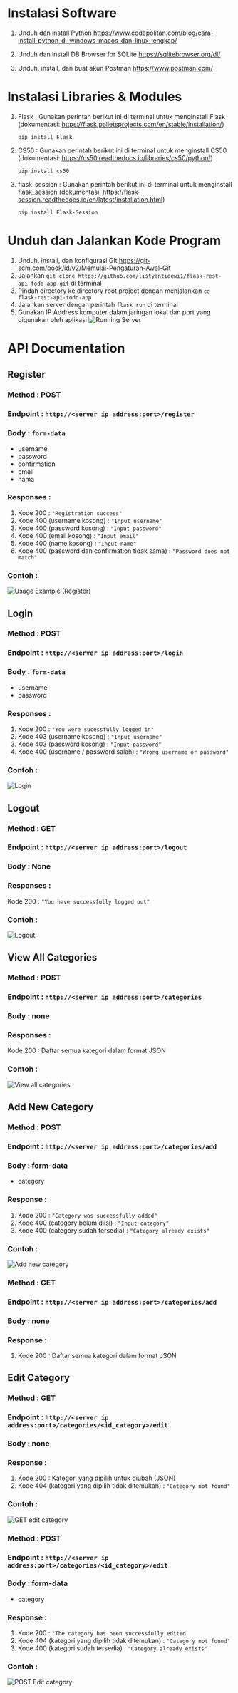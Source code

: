 # Instalasi Software

1. Unduh dan install Python https://www.codepolitan.com/blog/cara-install-python-di-windows-macos-dan-linux-lengkap/

2. Unduh dan install DB Browser for SQLite https://sqlitebrowser.org/dl/

3. Unduh, install, dan buat akun Postman https://www.postman.com/

# Instalasi Libraries & Modules

1. Flask :
   Gunakan perintah berikut ini di terminal untuk menginstall Flask (dokumentasi: https://flask.palletsprojects.com/en/stable/installation/)

   `pip install Flask`

2. CS50 :
   Gunakan perintah berikut ini di terminal untuk menginstall CS50 (dokumentasi: https://cs50.readthedocs.io/libraries/cs50/python/)

   `pip install cs50`

3. flask_session :
   Gunakan perintah berikut ini di terminal untuk menginstall flask_session (dokumentasi: https://flask-session.readthedocs.io/en/latest/installation.html)

   `pip install Flask-Session`

# Unduh dan Jalankan Kode Program

1. Unduh, install, dan konfigurasi Git https://git-scm.com/book/id/v2/Memulai-Pengaturan-Awal-Git
2. Jalankan `git clone https://github.com/listyantidewi1/flask-rest-api-todo-app.git` di terminal
3. Pindah directory ke directory root project dengan menjalankan `cd flask-rest-api-todo-app`
4. Jalankan server dengan perintah `flask run` di terminal
5. Gunakan IP Address komputer dalam jaringan lokal dan port yang digunakan oleh aplikasi
   ![Running Server](https://github.com/listyantidewi1/flask-rest-api-todo-app/blob/main/static/images/flask_run.png)

# API Documentation

## Register

### Method     : POST
### Endpoint   : `http://<server ip address:port>/register`
### Body       : `form-data`

- username
- password
- confirmation
- email
- nama

### Responses :

1.  Kode 200 : `"Registration success"`
2.  Kode 400 (username kosong) : `"Input username"`
3.  Kode 400 (password kosong) : `"Input password"`
4.  Kode 400 (email kosong) : `"Input email"`
5.  Kode 400 (name kosong) : `"Input name"`
6.  Kode 400 (password dan confirmation tidak sama) : `"Password does not match"`

### Contoh :

![Usage Example (Register)](https://github.com/listyantidewi1/flask-rest-api-todo-app/blob/main/static/images/register.png)


## Login

### Method     : POST
### Endpoint   : `http://<server ip address:port>/login`
### Body       : `form-data`

- username
- password

### Responses :

1.  Kode 200 : `"You were sucessfully logged in"`
2.  Kode 403 (username kosong) : `"Input username"`
3.  Kode 403 (password kosong) : `"Input password"`
4.  Kode 400 (username / password salah) : `"Wrong username or password"`

### Contoh :

![Login](https://github.com/listyantidewi1/flask-rest-api-todo-app/blob/main/static/images/login.png)


## Logout

### Method     : GET
### Endpoint   : `http://<server ip address:port>/logout`
### Body       : None

### Responses :

Kode 200 : `"You have successfully logged out"`

### Contoh :

![Logout](https://github.com/listyantidewi1/flask-rest-api-todo-app/blob/main/static/images/logout.png)


## View All Categories

### Method     : POST
### Endpoint   : `http://<server ip address:port>/categories`
### Body       : none

### Responses :

Kode 200 : Daftar semua kategori dalam format JSON

### Contoh :

![View all categories](https://github.com/listyantidewi1/flask-rest-api-todo-app/blob/main/static/images/view_all_categories.png)


## Add New Category

### Method     : POST
### Endpoint   : `http://<server ip address:port>/categories/add`
### Body       : form-data

- category

### Response   :
1. Kode 200 : `"Category was successfully added"`
2. Kode 400 (category belum diisi) : `"Input category"`
3. Kode 400 (category sudah tersedia) : `"Category already exists"`

### Contoh  :
![Add new category](https://github.com/listyantidewi1/flask-rest-api-todo-app/blob/main/static/images/add_new_category.png)

### Method     : GET
### Endpoint   : `http://<server ip address:port>/categories/add`
### Body       : none
### Response   : 
1. Kode 200    : Daftar semua kategori dalam format JSON


## Edit Category

### Method     : GET
### Endpoint   : `http://<server ip address:port>/categories/<id_category>/edit`
### Body       : none

### Response   :
1. Kode 200    : Kategori yang dipilih untuk diubah (JSON) 
2. Kode 404 (kategori yang dipilih tidak ditemukan)    : `"Category not found"`

### Contoh     :
![`GET` edit category](https://github.com/listyantidewi1/flask-rest-api-todo-app/blob/main/static/images/edit_category_get.png)

### Method     : POST
### Endpoint   : `http://<server ip address:port>/categories/<id_category>/edit`
### Body       : form-data

- category

### Response   :
1. Kode 200    : `"The category has been successfully edited` 
2. Kode 404 (kategori yang dipilih tidak ditemukan)    : `"Category not found"`
3. Kode 400 (kategori sudah tersedia) : `"Category already exists"`

### Contoh     :
![`POST` Edit category](https://github.com/listyantidewi1/flask-rest-api-todo-app/blob/main/static/images/edit_category_post.png)